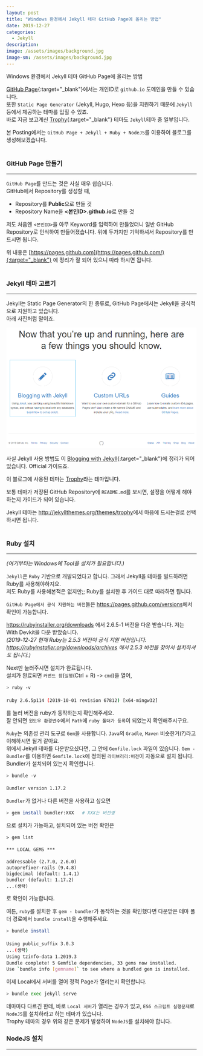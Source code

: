 ```yaml
---
layout: post
title: "Windows 환경에서 Jekyll 테마 GitHub Page에 올리는 방법"
date: 2019-12-27
categories:
  - Jekyll
description:
image: /assets/images/background.jpg
image-sm: /assets/images/background.jpg
---
```

Windows 환경에서 Jekyll 테마 GitHub Page에 올리는 방법

[GitHub Page](https://pages.github.com/){:target="_blank"}에서는 개인ID로 `github.io` 도메인을 만들 수 있습니다.  
또한 `Static Page Generator` (Jekyll, Hugo, Hexo 등)을 지원하기 때문에 `Jekyll` 등에서 제공하는 테마를 입힐 수 있죠.  
바로 지금 보고계신 [Trophy](http://jekyllthemes.org/themes/trophy/){:target="_blank"} 테마도 `Jekyll`테마 중 일부입니다.

본 Posting에서는 `GitHub Page + Jekyll + Ruby + NodeJS`를 이용하여 블로그를 생성해보겠습니다.
<br/>
<br/>
### GitHub Page 만들기
***
`GitHub Page`를 만드는 것은 사실 매우 쉽습니다.  
GitHub에서 Repository를 생성할 때, 
- Repository를 **Public**으로 만들 것
- Repository Name을 **\<본인ID>.github.io**로 만들 것

저도 처음엔 `<본인ID>`을 아무 Keyword를 입력하여 만들었더니 일반 GitHub Repository로 인식하여 만들어졌습니다. 위에 두가지만 기억하셔서 Repository를 만드시면 됩니다.

위 내용은 [https://pages.github.com](https://pages.github.com/){:target="_blank"} 에 정리가 잘 되어 있으니 따라 하시면 됩니다.
<br/>
<br/>
### Jekyll 테마 고르기
***
Jekyll는 Static Page Generator의 한 종류로, GitHub Page에서는 Jekyll을 공식적으로 지원하고 있습니다.  
아래 사진처럼 말이죠.

![GitHub Jekyll 지원](/assets/images/2019-12-27-jekyll/image1.png)

사실 Jekyll 사용 방법도 이 [Blogging with Jekyll](https://help.github.com/en/github/working-with-github-pages/setting-up-a-github-pages-site-with-jekyll){:target="_blank"}에 정리가 되어있습니다. Official 가이드죠.

이 블로그에 사용된 테마는 [Trophy](http://jekyllthemes.org/themes/trophy/)라는 테마입니다.

보통 테마가 저장된 GitHub Repository에 `README.md`를 보시면, 설정을 어떻게 해야 하는지 가이드가 되어 있습니다.

Jekyll 테마는 <http://jekyllthemes.org/themes/trophy>에서 마음에 드시는걸로 선택하시면 됩니다.
<br/>
<br/>
### Ruby 설치
***
*(여기부터는 Windows에 Tool을 설치가 필요합니다.)*

`Jekyll`은 `Ruby` 기반으로 개발되었다고 합니다. 그래서 Jekyll을 테마를 빌드하려면 Ruby를 사용해야하지요.  
저도 Ruby를 사용해본적은 없지만;; Ruby를 설치한 후 가이드 대로 따라하면 됩니다.

`GitHub Page에서 공식 지원하는 버전`들은 <https://pages.github.com/versions>에서 확인이 가능합니다.

<https://rubyinstaller.org/downloads> 에서 2.6.5-1 버전을 다운 받습니다. 저는 With Devkit을 다운 받았습니다.  
*(2019-12-27 현재 Ruby는 2.5.3 버전이 공식 지원 버전입니다. <https://rubyinstaller.org/downloads/archives> 에서 2.5.3 버전을 찾아서 설치하셔도 됩니다.)*

Next만 눌러주시면 설치가 완료됩니다.  
설치가 완료되면 `커맨드 창`(`실행`(Ctrl + R) -> `cmd`)을 열어,

```sh
> ruby -v

ruby 2.6.5p114 (2019-10-01 revision 67812) [x64-mingw32]
```

를 눌러 버전을 ruby가 동작하는지 확인해주세요.  
잘 안되면 `윈도우 환경변수`에서 `Path`에 `ruby 폴더가 등록`이 되었는지 확인해주시구요.

`Ruby`는 의존성 관리 도구로 `Gem`을 사용합니다. `Java`의 `Gradle`, `Maven` 비슷한거(?)라고 이해하시면 될거 같아요.  
위에서 Jekyll 테마를 다운받으셨다면, 그 안에 `Gemfile.lock` 파일이 있습니다. `Gem - Bundler`를 이용하면 `Gemfile.lock`에 정의된 `라이브러리:버전`이 자동으로 설치 됩니다.  
Bundler가 설치되어 있는지 확인합니다.

```sh
> bundle -v

Bundler version 1.17.2
```

`Bundler`가 없거나 다른 버전을 사용하고 싶으면

```sh
> gem install bundler:XXX   # XXX는 버전명
```

으로 설치가 가능하고, 설치되어 있는 버전 확인은

```
> gem list

*** LOCAL GEMS ***

addressable (2.7.0, 2.6.0)
autoprefixer-rails (9.4.8)
bigdecimal (default: 1.4.1)
bundler (default: 1.17.2)
...(생략)
```

로 확인이 가능합니다.

여튼, `ruby`를 설치한 후 `gem - bundler`가 동작하는 것을 확인했다면 다운받은 테마 폴더 경로에서 `bundle install`을 수행해주세요.

```sh
> bundle install

Using public_suffix 3.0.3
...(생략)
Using tzinfo-data 1.2019.3
Bundle complete! 5 Gemfile dependencies, 33 gems now installed.
Use `bundle info [gemname]` to see where a bundled gem is installed.
```

이제 Local에서 서버를 열어 정적 Page가 열리는지 확인합니다.

```sh
> bundle exec jekyll serve
```

테마마다 다르긴 한데, 바로 `Local 서버`가 열리는 경우가 있고, `ES6 스크립트 실행문제`로 `NodeJS`를 설치하라고 하는 테마가 있습니다.  
Trophy 테마의 경우 위와 같은 문제가 발생하여 `NodeJS`를 설치해야 합니다.

### NodeJS 설치
***
